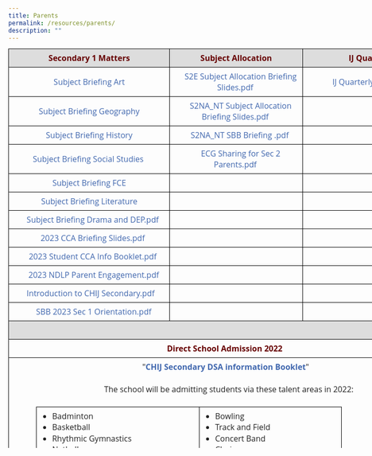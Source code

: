 ```yaml
---
title: Parents
permalink: /resources/parents/
description: ""
---
```

<table class="iveo_table ives_tab_1 ive_eobj_center" style="margin: auto; outline: 0px; padding: 0px; clear: both; border: none; background: transparent; border-collapse: collapse; color: rgb(51, 51, 51); font-family: &quot;Open Sans&quot;, sans-serif; font-size: 16px; font-style: normal; font-variant-ligatures: normal; font-variant-caps: normal; font-weight: 400; letter-spacing: normal; orphans: 2; text-align: left; text-transform: none; white-space: normal; widows: 2; word-spacing: 0px; -webkit-text-stroke-width: 0px; text-decoration-thickness: initial; text-decoration-style: initial; text-decoration-color: initial; width: 875px; height: 803px;"><tbody style="margin: 0px; outline: 0px; padding: 0px;"><tr style="margin: 0px; outline: 0px; padding: 0px;"><td style="margin: 0px; outline: 0px; padding: 7px; text-align: center; background-color: rgb(221, 221, 221); color: rgb(34, 34, 34); border: 1px solid rgb(0, 0, 0); width: 325px;"><b style="margin: 0px; outline: 0px; padding: 0px; color: rgb(102, 0, 0);">Secondary 1 Matters</b><b style="margin: 0px; outline: 0px; padding: 0px;"><br style="margin: 0px; outline: 0px; padding: 0px;"></b></td><td style="margin: 0px; outline: 0px; padding: 7px; text-align: center; background-color: rgb(221, 221, 221); color: rgb(34, 34, 34); border: 1px solid rgb(0, 0, 0); width: 266px;"><b style="margin: 0px; outline: 0px; padding: 0px; color: rgb(102, 0, 0);">Subject Allocation</b><b style="margin: 0px; outline: 0px; padding: 0px;"><br style="margin: 0px; outline: 0px; padding: 0px;"></b></td><td style="margin: 0px; outline: 0px; padding: 7px; text-align: center; background-color: rgb(221, 221, 221); color: rgb(34, 34, 34); border: 1px solid rgb(0, 0, 0); width: 283px;"><b style="margin: 0px; outline: 0px; padding: 0px;"><font color="#660000" style="margin: 0px; outline: 0px; padding: 0px;">IJ Quarterly&nbsp;</font></b></td></tr><tr style="margin: 0px; outline: 0px; padding: 0px;"><td style="margin: 0px; outline: 0px; padding: 7px; text-align: center; background-color: transparent; color: rgb(34, 34, 34); border: 1px solid rgb(0, 0, 0);"><a href="https://www.chijsec.edu.sg/qql/slot/u521/Parents/2022/3.%20Subject%20Briefing%20Art.mp4" target="_blank" style="margin: 0px; outline: 0px; padding: 0px; color: rgb(64, 103, 174); text-decoration: none;">Subject Briefing Art</a><br style="margin: 0px; outline: 0px; padding: 0px;"></td><td style="margin: 0px; outline: 0px; padding: 7px; text-align: center; background-color: transparent; color: rgb(34, 34, 34); border: 1px solid rgb(0, 0, 0);"><a class="refobj" href="https://www.chijsec.edu.sg/qql/slot/u521/Parents/2023/S2E%20Subject%20Allocation%20Briefing%20Slides.pdf" style="margin: 0px; outline: 0px; padding: 0px 4px 0px 18px; color: rgb(64, 103, 174); text-decoration: none; background-repeat: no-repeat; background-image: url(&quot;/site/ctx/ficon/pdf.gif&quot;);">S2E Subject Allocation Briefing Slides.pdf</a><br style="margin: 0px; outline: 0px; padding: 0px;"></td><td style="margin: 0px; outline: 0px; padding: 7px; text-align: center; background-color: transparent; color: rgb(34, 34, 34); border: 1px solid rgb(0, 0, 0); width: 60px;"><a class="refobj" href="https://www.chijsec.edu.sg/qql/slot/u521/Parents/2023/IJ%20Quarterly%202023-T1.pdf" style="margin: 0px; outline: 0px; padding: 0px 4px 0px 18px; color: rgb(64, 103, 174); text-decoration: none; background-repeat: no-repeat; background-image: url(&quot;/site/ctx/ficon/pdf.gif&quot;);">IJ Quarterly 2023-T1.pdf</a><br style="margin: 0px; outline: 0px; padding: 0px;"></td></tr><tr style="margin: 0px; outline: 0px; padding: 0px;"><td style="margin: 0px; outline: 0px; padding: 7px; text-align: center; background-color: transparent; color: rgb(34, 34, 34); border: 1px solid rgb(0, 0, 0); width: 60px;"><a href="https://www.chijsec.edu.sg/qql/slot/u521/Parents/2022/3.%20Subject%20Briefing%20Geography.mp4" target="_blank" style="margin: 0px; outline: 0px; padding: 0px; color: rgb(64, 103, 174); text-decoration: none;">Subject Briefing Geography</a><br style="margin: 0px; outline: 0px; padding: 0px;"></td><td style="margin: 0px; outline: 0px; padding: 7px; text-align: center; background-color: transparent; color: rgb(34, 34, 34); border: 1px solid rgb(0, 0, 0); width: 60px;"><a class="refobj" href="https://www.chijsec.edu.sg/qql/slot/u521/Parents/2023/S2NA_NT%20Subject%20Allocation%20Briefing%20Slides.pdf" style="margin: 0px; outline: 0px; padding: 0px 4px 0px 18px; color: rgb(64, 103, 174); text-decoration: none; background-repeat: no-repeat; background-image: url(&quot;/site/ctx/ficon/pdf.gif&quot;);">S2NA_NT Subject Allocation Briefing Slides.pdf</a><br style="margin: 0px; outline: 0px; padding: 0px;"></td><td style="margin: 0px; outline: 0px; padding: 7px; text-align: center; background-color: transparent; color: rgb(34, 34, 34); border: 1px solid rgb(0, 0, 0); width: 60px;"><br style="margin: 0px; outline: 0px; padding: 0px;"></td></tr><tr style="margin: 0px; outline: 0px; padding: 0px;"><td style="margin: 0px; outline: 0px; padding: 7px; text-align: center; background-color: transparent; color: rgb(34, 34, 34); border: 1px solid rgb(0, 0, 0); width: 60px;"><a href="https://www.chijsec.edu.sg/qql/slot/u521/Parents/2022/3.%20Subject%20Briefing%20History.mp4" target="_blank" style="margin: 0px; outline: 0px; padding: 0px; color: rgb(64, 103, 174); text-decoration: none;">Subject Briefing History</a><br style="margin: 0px; outline: 0px; padding: 0px;"></td><td style="margin: 0px; outline: 0px; padding: 7px; text-align: center; background-color: transparent; color: rgb(34, 34, 34); border: 1px solid rgb(0, 0, 0); width: 60px;"><a class="refobj" href="https://www.chijsec.edu.sg/qql/slot/u521/Parents/2023/S2NA_NT%20SBB%20Briefing%20.pdf" style="margin: 0px; outline: 0px; padding: 0px 4px 0px 18px; color: rgb(64, 103, 174); text-decoration: none; background-repeat: no-repeat; background-image: url(&quot;/site/ctx/ficon/pdf.gif&quot;);">S2NA_NT SBB Briefing .pdf</a><br style="margin: 0px; outline: 0px; padding: 0px;"></td><td style="margin: 0px; outline: 0px; padding: 7px; text-align: center; background-color: transparent; color: rgb(34, 34, 34); border: 1px solid rgb(0, 0, 0); width: 60px;"><br style="margin: 0px; outline: 0px; padding: 0px;"></td></tr><tr style="margin: 0px; outline: 0px; padding: 0px;"><td style="margin: 0px; outline: 0px; padding: 7px; text-align: center; background-color: transparent; color: rgb(34, 34, 34); border: 1px solid rgb(0, 0, 0);"><a href="https://www.chijsec.edu.sg/qql/slot/u521/Parents/2022/3.%20Subject%20Briefing%20Social%20Studies.mp4" target="_blank" style="margin: 0px; outline: 0px; padding: 0px; color: rgb(64, 103, 174); text-decoration: none;">Subject Briefing Social Studies</a>&nbsp;<br style="margin: 0px; outline: 0px; padding: 0px;"></td><td style="margin: 0px; outline: 0px; padding: 7px; text-align: center; background-color: transparent; color: rgb(34, 34, 34); border: 1px solid rgb(0, 0, 0);"><a class="refobj" href="https://www.chijsec.edu.sg/qql/slot/u521/Parents/2023/ECG%20Sharing%20for%20Sec%202%20Parents.pdf" style="margin: 0px; outline: 0px; padding: 0px 4px 0px 18px; color: rgb(64, 103, 174); text-decoration: none; background-repeat: no-repeat; background-image: url(&quot;/site/ctx/ficon/pdf.gif&quot;);">ECG Sharing for Sec 2 Parents.pdf</a><br style="margin: 0px; outline: 0px; padding: 0px;"></td><td style="margin: 0px; outline: 0px; padding: 7px; text-align: center; background-color: transparent; color: rgb(34, 34, 34); border: 1px solid rgb(0, 0, 0);"><br style="margin: 0px; outline: 0px; padding: 0px;"></td></tr><tr style="margin: 0px; outline: 0px; padding: 0px;"><td style="margin: 0px; outline: 0px; padding: 7px; text-align: center; background-color: transparent; color: rgb(34, 34, 34); border: 1px solid rgb(0, 0, 0);"><a href="https://www.chijsec.edu.sg/qql/slot/u521/Parents/2023/Subject%20Briefing%20FCE.mp4" target="_blank" style="margin: 0px; outline: 0px; padding: 0px; color: rgb(64, 103, 174); text-decoration: none;">Subject Briefing FCE</a></td><td style="margin: 0px; outline: 0px; padding: 7px; text-align: center; background-color: transparent; color: rgb(34, 34, 34); border: 1px solid rgb(0, 0, 0);">&nbsp;</td><td style="margin: 0px; outline: 0px; padding: 7px; text-align: center; background-color: transparent; color: rgb(34, 34, 34); border: 1px solid rgb(0, 0, 0);">&nbsp;</td></tr><tr style="margin: 0px; outline: 0px; padding: 0px;"><td style="margin: 0px; outline: 0px; padding: 7px; text-align: center; background-color: transparent; color: rgb(34, 34, 34); border: 1px solid rgb(0, 0, 0);"><a href="https://www.chijsec.edu.sg/qql/slot/u521/Parents/2023/2023%20Sec%201%20Literature_EXP_NA.mp4" target="_blank" style="margin: 0px; outline: 0px; padding: 0px; color: rgb(64, 103, 174); text-decoration: none;">Subject Briefing Literature</a><br style="margin: 0px; outline: 0px; padding: 0px;"></td><td style="margin: 0px; outline: 0px; padding: 7px; text-align: center; background-color: transparent; color: rgb(34, 34, 34); border: 1px solid rgb(0, 0, 0);">&nbsp;</td><td style="margin: 0px; outline: 0px; padding: 7px; text-align: center; background-color: transparent; color: rgb(34, 34, 34); border: 1px solid rgb(0, 0, 0);">&nbsp;</td></tr><tr style="margin: 0px; outline: 0px; padding: 0px;"><td style="margin: 0px; outline: 0px; padding: 7px; text-align: center; background-color: transparent; color: rgb(34, 34, 34); border: 1px solid rgb(0, 0, 0);"><a class="refobj" href="https://www.chijsec.edu.sg/qql/slot/u521/Parents/2023/Subject%20Briefing%20Drama%20and%20DEP.pdf" style="margin: 0px; outline: 0px; padding: 0px 4px 0px 18px; color: rgb(64, 103, 174); text-decoration: none; background-repeat: no-repeat; background-image: url(&quot;/site/ctx/ficon/pdf.gif&quot;);">Subject Briefing Drama and DEP.pdf</a><br style="margin: 0px; outline: 0px; padding: 0px;"></td><td style="margin: 0px; outline: 0px; padding: 7px; text-align: center; background-color: transparent; color: rgb(34, 34, 34); border: 1px solid rgb(0, 0, 0);"></td><td style="margin: 0px; outline: 0px; padding: 7px; text-align: center; background-color: transparent; color: rgb(34, 34, 34); border: 1px solid rgb(0, 0, 0);"><br style="margin: 0px; outline: 0px; padding: 0px;"></td></tr><tr style="margin: 0px; outline: 0px; padding: 0px;"><td style="margin: 0px; outline: 0px; padding: 7px; text-align: center; background-color: transparent; color: rgb(34, 34, 34); border: 1px solid rgb(0, 0, 0);"><a class="refobj" href="https://www.chijsec.edu.sg/qql/slot/u521/student/2023%20CCA%20Briefing%20Slides.pdf" style="margin: 0px; outline: 0px; padding: 0px 4px 0px 18px; color: rgb(64, 103, 174); text-decoration: none; background-repeat: no-repeat; background-image: url(&quot;/site/ctx/ficon/pdf.gif&quot;);">2023 CCA Briefing Slides.pdf</a><br style="margin: 0px; outline: 0px; padding: 0px;"></td><td style="margin: 0px; outline: 0px; padding: 7px; text-align: center; background-color: transparent; color: rgb(34, 34, 34); border: 1px solid rgb(0, 0, 0);">&nbsp;</td><td style="margin: 0px; outline: 0px; padding: 7px; text-align: center; background-color: transparent; color: rgb(34, 34, 34); border: 1px solid rgb(0, 0, 0);">&nbsp;</td></tr><tr style="margin: 0px; outline: 0px; padding: 0px;"><td style="margin: 0px; outline: 0px; padding: 7px; text-align: center; background-color: transparent; color: rgb(34, 34, 34); border: 1px solid rgb(0, 0, 0);"><a class="refobj" href="https://www.chijsec.edu.sg/qql/slot/u521/student/2023%20Student%20CCA%20Info%20Booklet.pdf" style="margin: 0px; outline: 0px; padding: 0px 4px 0px 18px; color: rgb(64, 103, 174); text-decoration: none; background-repeat: no-repeat; background-image: url(&quot;/site/ctx/ficon/pdf.gif&quot;);">2023 Student CCA Info Booklet.pdf</a><br style="margin: 0px; outline: 0px; padding: 0px;"></td><td style="margin: 0px; outline: 0px; padding: 7px; text-align: center; background-color: transparent; color: rgb(34, 34, 34); border: 1px solid rgb(0, 0, 0);">&nbsp;</td><td style="margin: 0px; outline: 0px; padding: 7px; text-align: center; background-color: transparent; color: rgb(34, 34, 34); border: 1px solid rgb(0, 0, 0);">&nbsp;</td></tr><tr style="margin: 0px; outline: 0px; padding: 0px;"><td style="margin: 0px; outline: 0px; padding: 7px; text-align: center; background-color: transparent; color: rgb(34, 34, 34); border: 1px solid rgb(0, 0, 0);">&nbsp;<a class="refobj" href="https://www.chijsec.edu.sg/qql/slot/u521/Parents/2023/2023%20NDLP%20Parent%20Engagement.pdf" style="margin: 0px; outline: 0px; padding: 0px 4px 0px 18px; color: rgb(64, 103, 174); text-decoration: none; background-repeat: no-repeat; background-image: url(&quot;/site/ctx/ficon/pdf.gif&quot;);">2023 NDLP Parent Engagement.pdf</a></td><td style="margin: 0px; outline: 0px; padding: 7px; text-align: center; background-color: transparent; color: rgb(34, 34, 34); border: 1px solid rgb(0, 0, 0);">&nbsp;</td><td style="margin: 0px; outline: 0px; padding: 7px; text-align: center; background-color: transparent; color: rgb(34, 34, 34); border: 1px solid rgb(0, 0, 0);">&nbsp;</td></tr><tr style="margin: 0px; outline: 0px; padding: 0px;"><td style="margin: 0px; outline: 0px; padding: 7px; text-align: center; background-color: transparent; color: rgb(34, 34, 34); border: 1px solid rgb(0, 0, 0);"><a class="refobj" href="https://www.chijsec.edu.sg/qql/slot/u521/Parents/2023/Introduction%20to%20CHIJ%20Secondary.pdf" style="margin: 0px; outline: 0px; padding: 0px 4px 0px 18px; color: rgb(64, 103, 174); text-decoration: none; background-repeat: no-repeat; background-image: url(&quot;/site/ctx/ficon/pdf.gif&quot;);">Introduction to CHIJ Secondary.pdf</a>&nbsp;&nbsp;</td><td style="margin: 0px; outline: 0px; padding: 7px; text-align: center; background-color: transparent; color: rgb(34, 34, 34); border: 1px solid rgb(0, 0, 0);">&nbsp;</td><td style="margin: 0px; outline: 0px; padding: 7px; text-align: center; background-color: transparent; color: rgb(34, 34, 34); border: 1px solid rgb(0, 0, 0);">&nbsp;</td></tr><tr style="margin: 0px; outline: 0px; padding: 0px;"><td style="margin: 0px; outline: 0px; padding: 7px; text-align: center; background-color: transparent; color: rgb(34, 34, 34); border: 1px solid rgb(0, 0, 0);">&nbsp;<a class="refobj" href="https://www.chijsec.edu.sg/qql/slot/u521/Parents/2023/SBB%202023%20Sec%201%20Orientation.pdf" style="margin: 0px; outline: 0px; padding: 0px 4px 0px 18px; color: rgb(64, 103, 174); text-decoration: none; background-repeat: no-repeat; background-image: url(&quot;/site/ctx/ficon/pdf.gif&quot;);">SBB 2023 Sec 1 Orientation.pdf</a></td><td style="margin: 0px; outline: 0px; padding: 7px; text-align: center; background-color: transparent; color: rgb(34, 34, 34); border: 1px solid rgb(0, 0, 0);">&nbsp;</td><td style="margin: 0px; outline: 0px; padding: 7px; text-align: center; background-color: transparent; color: rgb(34, 34, 34); border: 1px solid rgb(0, 0, 0);">&nbsp;</td></tr><tr style="margin: 0px; outline: 0px; padding: 0px;"><td colspan="3" style="margin: 0px; outline: 0px; padding: 7px; text-align: center; background-color: rgb(221, 221, 221); color: rgb(34, 34, 34); border: 1px solid rgb(0, 0, 0);"><br style="margin: 0px; outline: 0px; padding: 0px;"></td></tr><tr style="margin: 0px; outline: 0px; padding: 0px;"><td colspan="3" style="margin: 0px; outline: 0px; padding: 7px; text-align: center; background-color: transparent; color: rgb(34, 34, 34); border: 1px solid rgb(0, 0, 0);"><b style="margin: 0px; outline: 0px; padding: 0px;"><font color="#660000" style="margin: 0px; outline: 0px; padding: 0px;">Direct School Admission 2022&nbsp;</font></b></td></tr><tr style="margin: 0px; outline: 0px; padding: 0px;"><td colspan="3" style="margin: 0px; outline: 0px; padding: 7px; text-align: center; background-color: transparent; color: rgb(34, 34, 34); border: 1px solid rgb(0, 0, 0);"><div style="margin: 0px; outline: 0px; padding: 0px; line-height: 22.4px; text-align: center;">&nbsp;"<b style="margin: 0px; outline: 0px; padding: 0px;"><a href="https://www.chijsec.edu.sg/qql/slot/u521/Parents/2022/DSA_Info_Sec%201%202023A.pdf" target="_blank" style="margin: 0px; outline: 0px; padding: 0px; color: rgb(64, 103, 174); text-decoration: none;">CHIJ Secondary DSA information Booklet</a></b>"&nbsp;<br style="margin: 0px; outline: 0px; padding: 0px;"></div><div style="margin: 0px; outline: 0px; padding: 0px; line-height: 22.4px; text-align: center;"><br style="margin: 0px; outline: 0px; padding: 0px;"></div><div style="margin: 0px; outline: 0px; padding: 0px; line-height: 22.4px; text-align: center;">&nbsp; &nbsp;The school will be admitting students via these talent areas in 2022:</div><div style="margin: 0px; outline: 0px; padding: 0px; line-height: 22.4px; text-align: center;"><br style="margin: 0px; outline: 0px; padding: 0px;"></div><div style="margin: 0px; outline: 0px; padding: 0px; line-height: 22.4px; text-align: left;"><table class="ive_eobj_center ives_tab_kosong" style="margin: auto; outline: 0px; padding: 0px; border-collapse: collapse; clear: both; border: 1px solid transparent; table-layout: fixed; width: 764.562px;"><tbody style="margin: 0px; outline: 0px; padding: 0px;"><tr style="margin: 0px; outline: 0px; padding: 0px;"><td style="margin: 0px; outline: 0px; padding: 7px; text-align: center; background-color: transparent; color: rgb(34, 34, 34); vertical-align: top; border: 1px solid rgb(0, 0, 0); width: 313px;"><div style="margin: 0px; outline: 0px; padding: 0px; line-height: 22.4px; text-align: left;"><ul style="margin: 0px 0px 0.5em 1.5em; outline: 0px; padding: 0px;"><li style="margin: 0px; outline: 0px; padding: 0px;">Badminton&nbsp;</li><li style="margin: 0px; outline: 0px; padding: 0px;">Basketball&nbsp;</li><li style="margin: 0px; outline: 0px; padding: 0px;">Rhythmic Gymnastics&nbsp;</li><li style="margin: 0px; outline: 0px; padding: 0px;">Netball&nbsp;</li><li style="margin: 0px; outline: 0px; padding: 0px;">Tennis&nbsp;</li></ul></div></td><td style="margin: 0px; outline: 0px; padding: 7px; text-align: center; background-color: transparent; color: rgb(34, 34, 34); vertical-align: top; border: 1px solid rgb(0, 0, 0); width: 271px;"><div style="margin: 0px; outline: 0px; padding: 0px; line-height: 22.4px; text-align: left;"><ul style="margin: 0px 0px 0.5em 1.5em; outline: 0px; padding: 0px;"><li style="margin: 0px; outline: 0px; padding: 0px;">Bowling&nbsp;</li><li style="margin: 0px; outline: 0px; padding: 0px;">Track and Field&nbsp;</li><li style="margin: 0px; outline: 0px; padding: 0px;">Concert Band&nbsp;</li><li style="margin: 0px; outline: 0px; padding: 0px;">Choir&nbsp;</li><li style="margin: 0px; outline: 0px; padding: 0px;">Debating&nbsp;</li></ul></div></td></tr></tbody></table></div><div style="margin: 0px; outline: 0px; padding: 0px; line-height: 22.4px; text-align: left;"><font color="#444444" style="margin: 0px; outline: 0px; padding: 0px;">&nbsp;For more information on DSA-Sec, please refer to the MOE website at&nbsp;<span style="margin: 0px; outline: 0px; padding: 0px; text-align: center;"><a href="https://www.moe.gov.sg/secondary/dsa" target="" style="margin: 0px; outline: 0px; padding: 0px; color: rgb(64, 103, 174); text-decoration: none;">https://www.moe.gov.sg/secondary/dsa</a></span></font><br style="margin: 0px; outline: 0px; padding: 0px;"></div></td></tr></tbody></table>